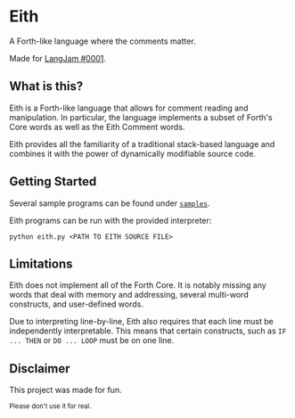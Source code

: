 # Eith

A Forth-like language where the comments matter.

Made for [LangJam #0001](https://github.com/langjam/jam0001).

## What is this?

Eith is a Forth-like language that allows for comment reading and manipulation.
In particular, the language implements a subset of Forth's Core words as well as the Eith Comment words.

Eith provides all the familiarity of a traditional stack-based language and combines it with the
power of dynamically modifiable source code.

## Getting Started

Several sample programs can be found under [`samples`](samples/).

Eith programs can be run with the provided interpreter:

```
python eith.py <PATH TO EITH SOURCE FILE>
```

## Limitations

Eith does not implement all of the Forth Core. It is notably missing any words that
deal with memory and addressing, several multi-word constructs, and user-defined words.

Due to interpreting line-by-line, Eith also requires that each line must be independently interpretable.
This means that certain constructs, such as `IF ... THEN` or `DO ... LOOP` must be on one line.

## Disclaimer

This project was made for fun.

<sub>Please don't use it for real.</sub>
